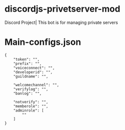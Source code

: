 # discordjs-privetserver-mod
Discord Project| This bot is for managing private servers

# Main-configs.json
```
{
    "token": "",
    "prefix": "",
    "voiceconnect": "",
    "developerid": "",
    "guildname": "",

    "welcomechannel": "",
    "verifylog": "",
    "banlog": "",

    "notverify": "",
    "memberole": "",
    "adminrole": [
        ""
    ]
}
```

